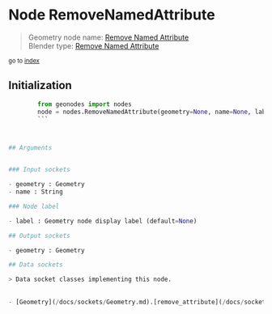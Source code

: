 
# Node RemoveNamedAttribute

> Geometry node name: [Remove Named Attribute](https://docs.blender.org/manual/en/latest/modeling/geometry_nodes/attribute/remove_named_attribute.html)<br>
  Blender type: [Remove Named Attribute](https://docs.blender.org/api/current/bpy.types.GeometryNodeRemoveAttribute.html)
  
<sub>go to [index](/docs/index.md)</sub>

## Initialization

```python
        from geonodes import nodes
        node = nodes.RemoveNamedAttribute(geometry=None, name=None, label=None)
        ```



## Arguments


### Input sockets

- geometry : Geometry
- name : String

### Node label

- label : Geometry node display label (default=None)

## Output sockets

- geometry : Geometry

## Data sockets

> Data socket classes implementing this node.
  
  
- [Geometry](/docs/sockets/Geometry.md).[remove_attribute](/docs/sockets/Geometry.md#remove_attribute) : Method
  
